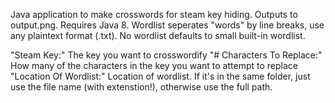 Java application to make crosswords for steam key hiding. Outputs to output.png. Requires Java 8. Wordlist seperates "words" by line breaks, use any plaintext format (.txt). No wordlist defaults to small built-in wordlist.

"Steam Key:" The key you want to crosswordify
"# Characters To Replace:" How many of the characters in the key you want to attempt to replace
"Location Of Wordlist:" Location of wordlist. If it's in the same folder, just use the file name (with extenstion!), otherwise use the full path.
